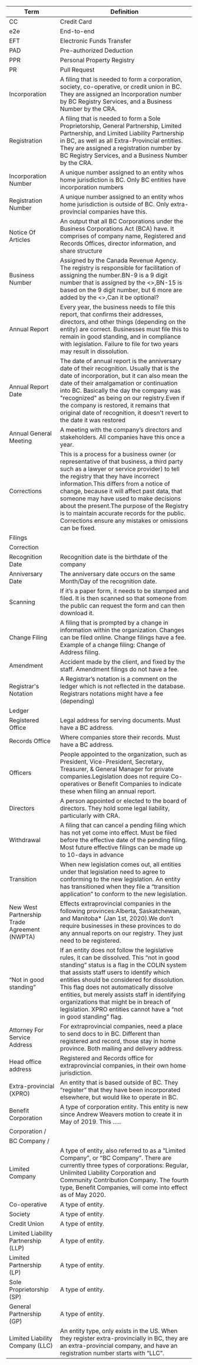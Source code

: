 |Term|Definition|
|----|----------|
|CC|Credit Card|
|e2e|End-to-end|
|EFT|Electronic Funds Transfer|
|PAD|Pre-authorized Deduction|
|PPR|Personal Property Registry|
|PR| Pull Request|
|Incorporation|A filing that is needed to form a corporation, society, co-operative, or credit union in BC. They are assigned an Incorporation  number by BC Registry Services, and a Business Number by the CRA.
|Registration|A filing that is needed to form a Sole Proprietorship, General Partnership, Limited Partnership, and Limited Liability Partnership in BC, as well as all Extra-Provincial entities. They are assigned a registration number by BC Registry Services, and a Business Number by the CRA.|
|Incorporation Number|A unique number assigned to an entity whos home jurisdiction is BC. Only BC entities have incorporation numbers|
|Registration Number|A unique number assigned to an entity whos home jurisdiction is outside of BC. Only extra-provincial companies have this.|
|Notice Of Articles|An output that all BC Corporations under the Business Corporations Act (BCA) have. It comprises of company name, Registered and Records Offices, director information, and share structure|
|Business Number|Assigned by the Canada Revenue Agency. The registry is responsible for facilitation of assigning the number.BN-9 is a 9 digit number that is assigned by the <>,BN-15 is based on the 9 digit number, but 6 more are added by the <>,Can it be optional?|
|Annual Report|Every year, the business needs to file this report, that confirms their addresses, directors, and other things (depending on the entity) are correct. Businesses must file this to remain in good standing, and in compliance with legislation. Failure to file for two years may result in dissolution.|
|Annual Report Date|The date of annual report is the anniversary date of their recognition. Usually that is the date of incorporation, but it can also mean the date of their amalgamation or continuation into BC. Basically the day the company was "recognized" as being on our registry.Even if the company is restored, it remains that original date of recognition, it doesn't revert to the date it was restored|
|Annual General Meeting|A meeting with the company’s directors and stakeholders. All companies have this once a year.|
|Corrections|This is a process for a business owner (or representative of that business, a third party such as a lawyer or service provider) to tell the registry that they have incorrect information.This differs from a notice of change, because it will affect past data, that someone may have used to make decisions about the present.The purpose of the Registry is to maintain accurate records for the public. Corrections ensure any mistakes or omissions can be fixed.
|Filings||
|Correction||
|Recognition Date|Recognition date is the birthdate of the company|
|Anniversary Date|The anniversary date occurs on the same Month/Day of the recognition date.|
|Scanning|If it’s a paper form, it needs to be stamped and filed. It is then scanned so that someone from the public can request the form and can then download it.|
|Change Filing|A filing that is prompted by a change in information within the organization.  Changes can be filed online. Change filings have a fee. Example of a change filing: Change of Address filing.|
|Amendment|Accident made by the client, and fixed by the staff. Amendment filings do not have a fee.|
|Registrar's Notation|A Registrar’s notation is a comment on the ledger which is not reflected in the database.  Registrars notations might have a fee (depending)|
|Ledger||
|Registered Office|Legal address for serving documents. Must have a BC address.|
|Records Office|Where companies store their records. Must have a BC address.|
|Officers|People appointed to the organization, such as President, Vice-President, Secretary, Treasurer, & General Manager for private companies.Legislation does not require Co-operatives or Benefit Companies to indicate these when filing an annual report.|
|Directors|A person appointed or elected to the board of directors.  They hold some legal liability, particularly with CRA.|
|Withdrawal|A filing that can cancel a pending filing which has not yet come into effect. Must be filed before the effective date of the pending filing.  Most future effective filings can be made up to 10-days in advance|
|Transition|When new legislation comes out, all entities under that legislation need to agree to conforming to the new legislation. An entity has transitioned when they file a “transition application” to conform to the new legislation.|
|New West Partnership Trade Agreement (NWPTA)|Effects extraprovincial companies in the following provinces:Alberta, Saskatchewan, and Manitoba* (Jan 1st, 2020).We don’t require businesses in these provinces to do any annual reports on our registry. They just need to be registered.|
|“Not in good standing”|If an entity does not follow the legislative rules, it can be dissolved. This “not in good standing” status is a flag in the COLIN system that assists staff users to identify which entities should be considered for dissolution. This flag does not automatically dissolve entities, but merely assists staff in identifying organizations that might be in breach of legislation. XPRO entities cannot have a “not in good standing” flag.|
|Attorney For Service Address|For extraprovincial companies, need a place to send docs to in BC. Different than registered and record, those stay in home province. Both mailing and delivery address.|
|Head office address|Registered and Records office for extraprovincial companies, in their own home jurisdiction.|
|Extra-provincial (XPRO)|An entity that is based outside of BC. They “register” that they have been incorporated elsewhere, but would like to operate in BC.| 
|Benefit Corporation|A type of corporation entity. This entity is new since Andrew Weavers motion to create it in May of 2019. This …..|
|Corporation /||
|BC Company /||
|Limited Company|A type of entity, also referred to as a “Limited Company”, or “BC Company”. There are currently three types of corporations: Regular, Unlimited Liability Corporation and Community Contribution Company. The fourth type, Benefit Companies, will come into effect as of May 2020.|
|Co-operative|A type of entity. |
|Society|A type of entity. |
|Credit Union|A type of entity. |
|Limited Liability Partnership (LLP)|A type of entity. |
|Limited Partnership (LP)|A type of entity. |
|Sole Proprietorship (SP)|A type of entity. |
|General Partnership (GP)|A type of entity. |
|Limited Liability Company (LLC)|An entity type, only exists in the US. When they register extra-provincially in BC, they are an extra-provincial company, and have an registration number starts with “LLC”.|
